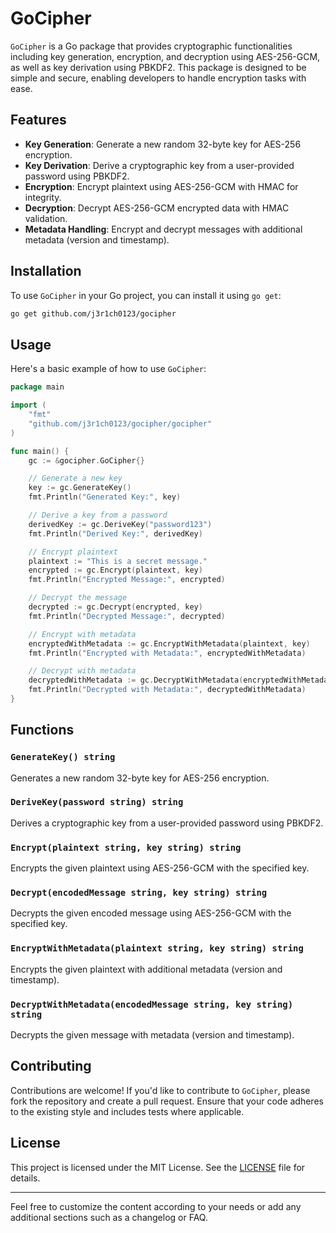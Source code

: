 # GoCipher

`GoCipher` is a Go package that provides cryptographic functionalities including key generation, encryption, and decryption using AES-256-GCM, as well as key derivation using PBKDF2. This package is designed to be simple and secure, enabling developers to handle encryption tasks with ease.

## Features

- **Key Generation**: Generate a new random 32-byte key for AES-256 encryption.
- **Key Derivation**: Derive a cryptographic key from a user-provided password using PBKDF2.
- **Encryption**: Encrypt plaintext using AES-256-GCM with HMAC for integrity.
- **Decryption**: Decrypt AES-256-GCM encrypted data with HMAC validation.
- **Metadata Handling**: Encrypt and decrypt messages with additional metadata (version and timestamp).

## Installation

To use `GoCipher` in your Go project, you can install it using `go get`:

```bash
go get github.com/j3r1ch0123/gocipher
```

## Usage

Here's a basic example of how to use `GoCipher`:

```go
package main

import (
	"fmt"
	"github.com/j3r1ch0123/gocipher/gocipher"
)

func main() {
	gc := &gocipher.GoCipher{}

	// Generate a new key
	key := gc.GenerateKey()
	fmt.Println("Generated Key:", key)

	// Derive a key from a password
	derivedKey := gc.DeriveKey("password123")
	fmt.Println("Derived Key:", derivedKey)

	// Encrypt plaintext
	plaintext := "This is a secret message."
	encrypted := gc.Encrypt(plaintext, key)
	fmt.Println("Encrypted Message:", encrypted)

	// Decrypt the message
	decrypted := gc.Decrypt(encrypted, key)
	fmt.Println("Decrypted Message:", decrypted)

	// Encrypt with metadata
	encryptedWithMetadata := gc.EncryptWithMetadata(plaintext, key)
	fmt.Println("Encrypted with Metadata:", encryptedWithMetadata)

	// Decrypt with metadata
	decryptedWithMetadata := gc.DecryptWithMetadata(encryptedWithMetadata, key)
	fmt.Println("Decrypted with Metadata:", decryptedWithMetadata)
}
```

## Functions

### `GenerateKey() string`

Generates a new random 32-byte key for AES-256 encryption.

### `DeriveKey(password string) string`

Derives a cryptographic key from a user-provided password using PBKDF2.

### `Encrypt(plaintext string, key string) string`

Encrypts the given plaintext using AES-256-GCM with the specified key.

### `Decrypt(encodedMessage string, key string) string`

Decrypts the given encoded message using AES-256-GCM with the specified key.

### `EncryptWithMetadata(plaintext string, key string) string`

Encrypts the given plaintext with additional metadata (version and timestamp).

### `DecryptWithMetadata(encodedMessage string, key string) string`

Decrypts the given message with metadata (version and timestamp).

## Contributing

Contributions are welcome! If you'd like to contribute to `GoCipher`, please fork the repository and create a pull request. Ensure that your code adheres to the existing style and includes tests where applicable.

## License

This project is licensed under the MIT License. See the [LICENSE](LICENSE) file for details.

---

Feel free to customize the content according to your needs or add any additional sections such as a changelog or FAQ.

